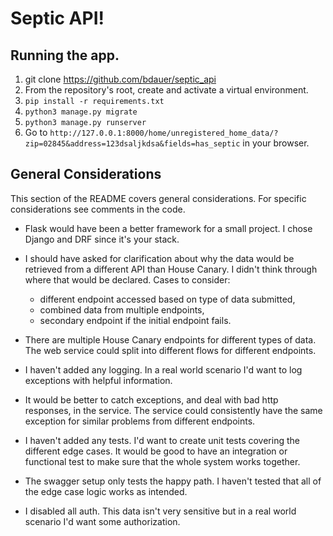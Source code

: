 # Septic API!


## Running the app.

1. git clone https://github.com/bdauer/septic_api
1. From the repository's root, create and activate a virtual environment.
2. `pip install -r requirements.txt`
3. `python3 manage.py migrate`
3. `python3 manage.py runserver`
4. Go to `http://127.0.0.1:8000/home/unregistered_home_data/?zip=02845&address=123dsaljkdsa&fields=has_septic` in your browser.


## General Considerations

This section of the README covers general considerations. For specific considerations see comments in the code.

* Flask would have been a better framework for a small project. I chose Django and DRF since it's your stack.

* I should have asked for clarification about why the data would
be retrieved from a different API than House Canary. I didn't think through where that would be declared.
Cases to consider:
  * different endpoint accessed based on type of data submitted, 
  * combined data from multiple endpoints,
  * secondary endpoint if the initial endpoint fails.

* There are multiple House Canary endpoints for different types of data. 
The web service could split into different flows for different endpoints.

* I haven't added any logging. In a real world scenario I'd want to log exceptions with helpful information.

* It would be better to catch exceptions, and deal with bad http responses, in the service.
The service could consistently have the same exception for similar problems from different endpoints.

* I haven't added any tests. I'd want to create unit tests covering the different edge cases.
It would be good to have an integration or functional test to make sure that the whole system works together.

* The swagger setup only tests the happy path. I haven't tested that all of the edge case logic works as intended.

* I disabled all auth. This data isn't very sensitive but in a real world scenario I'd want
some authorization.